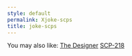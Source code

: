 ```yaml
---
style: default
permalink: Xjoke-scps
title: joke-scps
---
```

You may also like:
[The Designer](http://scp-wiki.net/the-designer)
[SCP-218](http://scp-wiki.net/scp-218)